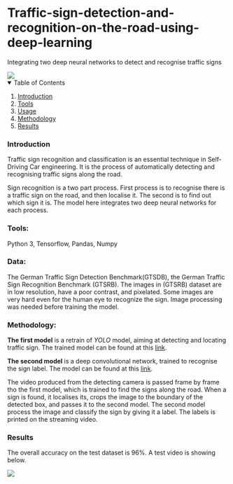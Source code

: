 # Traffic-sign-detection-and-recognition-on-the-road-using-deep-learning
Integrating two deep neural networks to detect and recognise traffic signs

<img src="./video.gif">


<!-- TABLE OF CONTENTS -->
<details open="open">
  <summary>Table of Contents</summary>
  <ol>
    <li>
      <a href="#introduction">Introduction</a>
    </li>
    <li>
      <a href="#tools">Tools</a>
    </li>
    <li><a href="#data">Usage</a></li>
    <li><a href="#methodology">Methodology</a></li>
    <li><a href="#results">Results</a></li>
  </ol>
</details>

### Introduction
Traffic sign recognition and classification is an essential technique in Self-Driving Car engineering. It is the process of automatically detecting and recognising traffic signs along the road. 

Sign recognition is a two part process. First process is to recognise there is a traffic sign on the road, and then localise it. The second is to find out which sign it is. The model here integrates two deep neural networks for each process. 

### Tools:
Python 3, Tensorflow, Pandas, Numpy

### Data:
The German Traffic Sign Detection Benchmark(GTSDB), the German Traffic Sign Recognition Benchmark (GTSRB).
The images in (GTSRB) dataset are in low resolution, have a poor contrast, and pixelated. Some images are very hard even for the human eye to recognize the sign. Image processing was needed before training the model.

### Methodology:
**The first model** is a retrain of *YOLO* model, aiming at detecting and locating traffic sign. The trained model can be found at this <a href="https://github.com/rodania/Traffic-sign-localisation-using-YOLO4">link</a>.

**The second model** is a deep convolutional network, trained to recognise the sign label. The model can be found at this <a href="https://github.com/rodania/Sign-Traffic-recognition">link</a>.

The video produced from the detecting camera is passed frame by frame tho the first model, which is trained to find the signs along the road. When a sign is found, it localises its, crops the image to the boundary of the detected box, and passes it to the second model. The second model process the image and classify the sign by giving it a label. The labels is printed on the streaming video.

### Results

The overall accuracy on the test dataset is 96%. A test video is showing below.

<img src="./video.gif">
